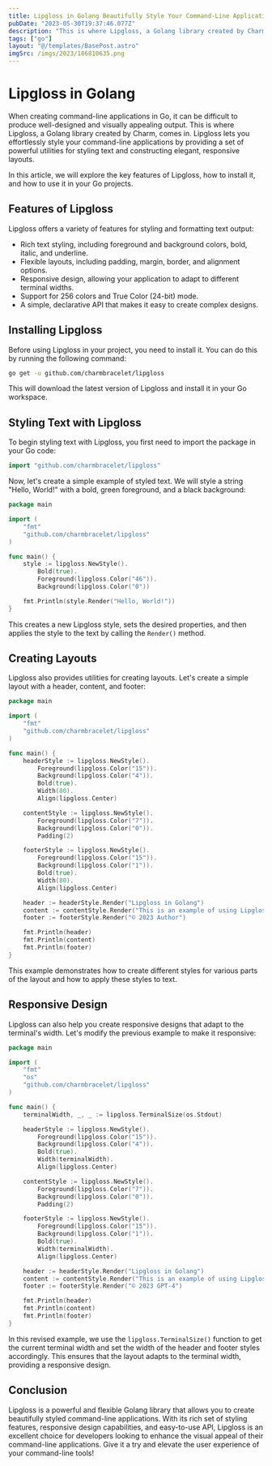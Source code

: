 ```yaml
---
title: Lipgloss in Golang Beautifully Style Your Command-Line Applications
pubDate: "2023-05-30T19:37:46.077Z"
description: "This is where Lipgloss, a Golang library created by Charm, comes in. Lipgloss lets you effortlessly style your command-line applications by providing a set of powerful utilities for styling text and constructing elegant, responsive layouts."
tags: ["go"]
layout: "@/templates/BasePost.astro"
imgSrc: /imgs/2023/186810635.png
---
```

# Lipgloss in Golang

When creating command-line applications in Go, it can be difficult to produce well-designed and visually appealing output. This is where Lipgloss, a Golang library created by Charm, comes in. Lipgloss lets you effortlessly style your command-line applications by providing a set of powerful utilities for styling text and constructing elegant, responsive layouts.

In this article, we will explore the key features of Lipgloss, how to install it, and how to use it in your Go projects.

## Features of Lipgloss

Lipgloss offers a variety of features for styling and formatting text output:

- Rich text styling, including foreground and background colors, bold, italic, and underline.
- Flexible layouts, including padding, margin, border, and alignment options.
- Responsive design, allowing your application to adapt to different terminal widths.
- Support for 256 colors and True Color (24-bit) mode.
- A simple, declarative API that makes it easy to create complex designs.

## Installing Lipgloss

Before using Lipgloss in your project, you need to install it. You can do this by running the following command:

```bash
go get -u github.com/charmbracelet/lipgloss
```

This will download the latest version of Lipgloss and install it in your Go workspace.

## Styling Text with Lipgloss

To begin styling text with Lipgloss, you first need to import the package in your Go code:

```go
import "github.com/charmbracelet/lipgloss"
```

Now, let's create a simple example of styled text. We will style a string "Hello, World!" with a bold, green foreground, and a black background:

```go
package main

import (
	"fmt"
	"github.com/charmbracelet/lipgloss"
)

func main() {
	style := lipgloss.NewStyle().
		Bold(true).
		Foreground(lipgloss.Color("46")).
		Background(lipgloss.Color("0"))

	fmt.Println(style.Render("Hello, World!"))
}
```

This creates a new Lipgloss style, sets the desired properties, and then applies the style to the text by calling the `Render()` method.

## Creating Layouts

Lipgloss also provides utilities for creating layouts. Let's create a simple layout with a header, content, and footer:

```go
package main

import (
	"fmt"
	"github.com/charmbracelet/lipgloss"
)

func main() {
	headerStyle := lipgloss.NewStyle().
		Foreground(lipgloss.Color("15")).
		Background(lipgloss.Color("4")).
		Bold(true).
		Width(80).
		Align(lipgloss.Center)

	contentStyle := lipgloss.NewStyle().
		Foreground(lipgloss.Color("7")).
		Background(lipgloss.Color("0")).
		Padding(2)

	footerStyle := lipgloss.NewStyle().
		Foreground(lipgloss.Color("15")).
		Background(lipgloss.Color("1")).
		Bold(true).
		Width(80).
		Align(lipgloss.Center)

	header := headerStyle.Render("Lipgloss in Golang")
	content := contentStyle.Render("This is an example of using Lipgloss to create beautiful command-line applications.")
	footer := footerStyle.Render("© 2023 Author")

	fmt.Println(header)
	fmt.Println(content)
	fmt.Println(footer)
}
```

This example demonstrates how to create different styles for various parts of the layout and how to apply these styles to text.

## Responsive Design

Lipgloss can also help you create responsive designs that adapt to the terminal's width. Let's modify the previous example to make it responsive:

```go
package main

import (
	"fmt"
	"os"
	"github.com/charmbracelet/lipgloss"
)

func main() {
	terminalWidth, _, _ := lipgloss.TerminalSize(os.Stdout)

	headerStyle := lipgloss.NewStyle().
		Foreground(lipgloss.Color("15")).
		Background(lipgloss.Color("4")).
		Bold(true).
		Width(terminalWidth).
		Align(lipgloss.Center)

	contentStyle := lipgloss.NewStyle().
		Foreground(lipgloss.Color("7")).
		Background(lipgloss.Color("0")).
		Padding(2)

	footerStyle := lipgloss.NewStyle().
		Foreground(lipgloss.Color("15")).
		Background(lipgloss.Color("1")).
		Bold(true).
		Width(terminalWidth).
		Align(lipgloss.Center)

	header := headerStyle.Render("Lipgloss in Golang")
	content := contentStyle.Render("This is an example of using Lipgloss to create beautiful command-line applications.")
	footer := footerStyle.Render("© 2023 GPT-4")

	fmt.Println(header)
	fmt.Println(content)
	fmt.Println(footer)
}
```

In this revised example, we use the `lipgloss.TerminalSize()` function to get the current terminal width and set the width of the header and footer styles accordingly. This ensures that the layout adapts to the terminal width, providing a responsive design.

## Conclusion

Lipgloss is a powerful and flexible Golang library that allows you to create beautifully styled command-line applications. With its rich set of styling features, responsive design capabilities, and easy-to-use API, Lipgloss is an excellent choice for developers looking to enhance the visual appeal of their command-line applications. Give it a try and elevate the user experience of your command-line tools!
